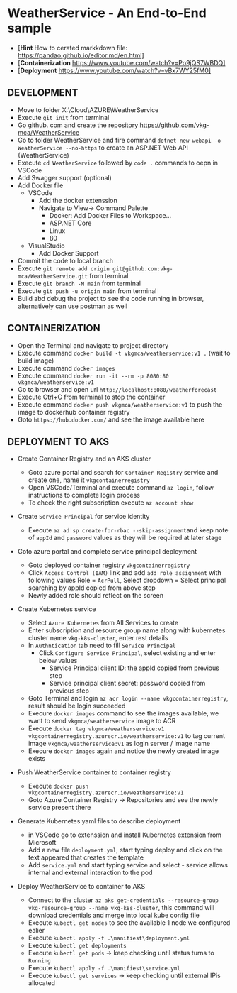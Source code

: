 # WeatherService - An End-to-End sample

- [**Hint** How to cerated markkdown file: https://pandao.github.io/editor.md/en.html]
- [**Containerization** https://www.youtube.com/watch?v=Po9jQS7WBDQ]
- [**Deployment** https://www.youtube.com/watch?v=vBx7WY25fM0]

## DEVELOPMENT

- Move to folder X:\Cloud\AZURE\WeatherService
- Execute  `git init` from terminal
- Go github. com and create the repository https://github.com/vkg-mca/WeatherService
- Go to folder WeatherService and fire command `dotnet new webapi -o WeatherService --no-https` to create an ASP.NET Web API (WeatherService)
- Execute `cd WeatherService` followed by `code .` commands to oepn in VSCode
- Add Swagger support (optional)
- Add Docker file
	- VSCode
		- Add the docker extenssion
		- Navigate to View-> Command Palette 
			- Docker: Add Docker Files to Workspace...
			- ASP.NET Core
			- Linux
			- 80
	- VisualStudio
		- Add Docker Support
- Commit the code to local branch
- Execute `git remote add origin git@github.com:vkg-mca/WeatherService.git` from terminal
- Execute `git branch -M main` from terminal
- Execute `git push -u origin main` from terminal
- Build abd debug the project to see the code running in browser, alternatively can use postman as well

## CONTAINERIZATION

- Open the Terminal and navigate to project directory
- Execute command `docker build -t vkgmca/weatherservice:v1 .` (wait to build image)
- Execute command `docker images`
- Execute command `docker run -it --rm -p 8080:80 vkgmca/weatherservice:v1`
- Go to browser and open url `http://localhost:8080/weatherforecast`
- Execute Ctrl+C from terminal to stop the container
- Execute command `docker push vkgmca/weatherservice:v1` to push the image to dockerhub container registry
- Goto `https://hub.docker.com/` and see the image available here

## DEPLOYMENT TO AKS

- Create Container Registry and an AKS cluster
	- Goto azure portal and search for `Container Registry` service and create one, name it `vkgcontainerregistry`
	- Open VSCode/Terminal and execute command `az login`, follow instructions to complete login process
	- To check the right subscription execute `az account show`
- Create `Service Principal` for service identity
	- Execute `az ad sp create-for-rbac --skip-assignment`and keep note of `appId` and `password` values as they will be required at later stage
- Goto azure portal and complete service principal deployment
	- Goto deployed container registry `vkgcontainerregistry`
	- Click `Access Control (IAM)` link and add `add role assignment` with following values
		Role = `AcrPull`, Select dropdown = Select principal searching by appId copied from above step
	- Newly added role should reflect on the screen
- Create Kubernetes service
	- Select `Azure Kubernetes` from All Services to create
	- Enter subscription and resource group name along with kubernetes cluster name `vkg-k8s-cluster`, enter rest details
	- In `Authntication` tab need to fill `Service Principal`
		- Click `Configure Service Principal`, select existing and enter below values
			- Service Principal client ID: the appId copied from previous step
			- Service principal client secret: password copied from previous step
	- Goto Terminal and login `az acr login --name vkgcontainerregistry`, result should be login succeeded
	- Execure `docker images` command to see the images available, we want to send `vkgmca/weatherservice` image to ACR
	- Execute `docker tag vkgmca/weatherservice:v1 vkgcontainerregistry.azurecr.io/weatherservice:v1` to tag current image `vkgmca/weatherservice:v1` as login server / image name
	- Execure `docker images` again and notice the newly created image exists

- Push WeatherService container to container registry
	- Execute `docker push vkgcontainerregistry.azurecr.io/weatherservice:v1`
	- Goto Azure Container Registry -> Repositories and see the newly service present there

- Generate Kubernetes yaml files to describe deployment
	- in VSCode go to extenssion and install Kubernetes extension from Microsoft
	- Add a new file `deployment.yml`, start typing deploy and click on the text appeared that creates the template
	- Add `service.yml` and start typing service and select - service allows internal and external interaction to the pod

- Deploy WeatherService to container to AKS
	- Connect to the cluster `az aks get-credentials --resource-group vkg-resource-group --name vkg-k8s-cluster`, this command will download credentials and merge into local kube config file
	- Execute `kubectl get nodes` to see the available 1 node we configured ealier
	- Execute `kubectl apply -f .\manifiest\deployment.yml`
	- Execute `kubectl get deployments`
	- Execute `kubectl get pods` -> keep checking until status turns to `Running`
	- Execute `kubectl apply -f .\manifiest\service.yml`
	- Execute `kubectl get services` -> keep checking until external IPis allocated
